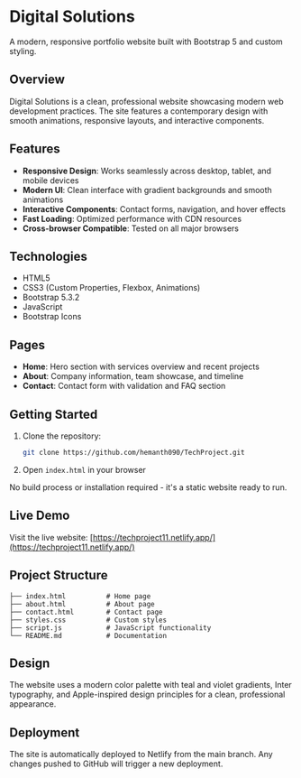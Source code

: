 # Digital Solutions

A modern, responsive portfolio website built with Bootstrap 5 and custom styling.

## Overview

Digital Solutions is a clean, professional website showcasing modern web development practices. The site features a contemporary design with smooth animations, responsive layouts, and interactive components.

## Features

- **Responsive Design**: Works seamlessly across desktop, tablet, and mobile devices
- **Modern UI**: Clean interface with gradient backgrounds and smooth animations
- **Interactive Components**: Contact forms, navigation, and hover effects
- **Fast Loading**: Optimized performance with CDN resources
- **Cross-browser Compatible**: Tested on all major browsers

## Technologies

- HTML5
- CSS3 (Custom Properties, Flexbox, Animations)
- Bootstrap 5.3.2
- JavaScript
- Bootstrap Icons

## Pages

- **Home**: Hero section with services overview and recent projects
- **About**: Company information, team showcase, and timeline
- **Contact**: Contact form with validation and FAQ section

## Getting Started

1. Clone the repository:
   ```bash
   git clone https://github.com/hemanth090/TechProject.git
   ```

2. Open `index.html` in your browser

No build process or installation required - it's a static website ready to run.

## Live Demo

Visit the live website: [https://techproject11.netlify.app/](https://techproject11.netlify.app/)

## Project Structure

```
├── index.html          # Home page
├── about.html          # About page  
├── contact.html        # Contact page
├── styles.css          # Custom styles
├── script.js           # JavaScript functionality
└── README.md           # Documentation
```

## Design

The website uses a modern color palette with teal and violet gradients, Inter typography, and Apple-inspired design principles for a clean, professional appearance.

## Deployment

The site is automatically deployed to Netlify from the main branch. Any changes pushed to GitHub will trigger a new deployment.
